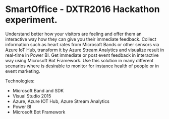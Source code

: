 # SmartOffice - DXTR2016 Hackathon experiment.

Understand better how your visitors are feeling and offer them an interactive way how they can give you their immediate feedback.
Collect information such as heart rates from Microsoft Bands or other sensors via Azure IoT Hub, transform it by Azure Stream Analytics and visualize result in real-time in Power BI. Get immediate or post event feedback in interactive way using Microsoft Bot Framework. 
Use this solution in many different scenarios where is desirable to monitor for instance health of people or in event marketing.

Technologies:
- Microsoft Band and SDK
- Visual Studio 2015
- Azure, Azure IOT Hub, Azure Stream Analytics
- Power BI
- Microsoft Bot Framework

